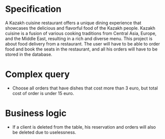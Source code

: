 # Specification
A Kazakh cuisine restaurant offers a unique dining experience that showcases the delicious and flavorful food of the Kazakh people. Kazakh cuisine is a fusion of various cooking traditions from Central Asia, Europe, and the Middle East, resulting in a rich and diverse menu. This project is about food delivery from a restaurant. The user will have to be able to order food and book the seats in the restaurant, and all his orders will have to be stored in the database.
# Complex query
- Choose all orders that have dishes that cost more than 3 euro, but total cost of order is under 15 euro.

# Business logic
- If a client is deleted from the table, his reservation and orders will also be deleted due to uselessness.
